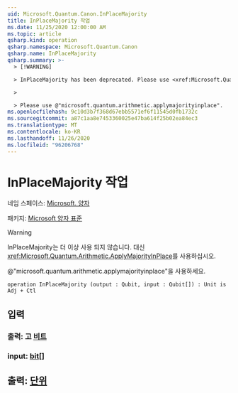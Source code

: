 ```yaml
---
uid: Microsoft.Quantum.Canon.InPlaceMajority
title: InPlaceMajority 작업
ms.date: 11/25/2020 12:00:00 AM
ms.topic: article
qsharp.kind: operation
qsharp.namespace: Microsoft.Quantum.Canon
qsharp.name: InPlaceMajority
qsharp.summary: >-
  > [!WARNING]

  > InPlaceMajority has been deprecated. Please use <xref:Microsoft.Quantum.Arithmetic.ApplyMajorityInPlace> instead.

  >

  > Please use @"microsoft.quantum.arithmetic.applymajorityinplace".
ms.openlocfilehash: 9c10d3b7f368d67ebb5571ef6f11545d0fb1732c
ms.sourcegitcommit: a87c1aa8e7453360025e47ba614f25b02ea84ec3
ms.translationtype: MT
ms.contentlocale: ko-KR
ms.lasthandoff: 11/26/2020
ms.locfileid: "96206768"
---
```

# <a name="inplacemajority-operation"></a>InPlaceMajority 작업

네임 스페이스: [Microsoft. 양자](xref:Microsoft.Quantum.Canon)

패키지: [Microsoft 양자 표준](https://nuget.org/packages/Microsoft.Quantum.Standard)


> [!WARNING]
> InPlaceMajority는 더 이상 사용 되지 않습니다. 대신 <xref:Microsoft.Quantum.Arithmetic.ApplyMajorityInPlace>를 사용하십시오.
>
> @"microsoft.quantum.arithmetic.applymajorityinplace"을 사용하세요.



```qsharp
operation InPlaceMajority (output : Qubit, input : Qubit[]) : Unit is Adj + Ctl
```


## <a name="input"></a>입력

### <a name="output--qubit"></a>출력: 고 [비트](xref:microsoft.quantum.lang-ref.qubit)




### <a name="input--qubit"></a>input: [bit](xref:microsoft.quantum.lang-ref.qubit)[]





## <a name="output--unit"></a>출력: [단위](xref:microsoft.quantum.lang-ref.unit)

